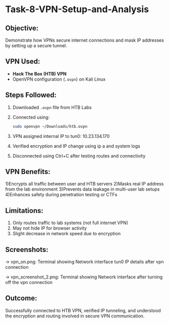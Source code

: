 # Task-8-VPN-Setup-and-Analysis

## Objective:
Demonstrate how VPNs secure internet connections and mask IP addresses by setting up a secure tunnel.

## VPN Used:
- **Hack The Box (HTB) VPN**
- OpenVPN configuration (`.ovpn`) on Kali Linux

## Steps Followed:

1. Downloaded `.ovpn` file from HTB Labs
2. Connected using:
   ```bash
   sudo openvpn ~/Downloads/htb.ovpn
3. VPN assigned internal IP to tun0: 10.23.134.170

4. Verified encryption and IP change using ip a and system logs

5. Disconnected using Ctrl+C after testing routes and connectivity

## VPN Benefits:
1)Encrypts all traffic between user and HTB servers
2)Masks real IP address from the lab environment
3)Prevents data leakage in multi-user lab setups
4)Enhances safety during penetration testing or CTFs

## Limitations:
1) Only routes traffic to lab systems (not full internet VPN)
2) May not hide IP for browser activity
3) Slight decrease in network speed due to encryption

## Screenshots:
-> vpn_on.png: Terminal showing Network interface tun0 IP details after vpn connection

-> vpn_screenshot_2.png: Terminal showing Network interface after turning off the vpn connection

## Outcome:
Successfully connected to HTB VPN, verified IP tunneling, and understood the encryption and routing involved in secure VPN communication.
